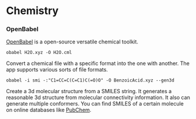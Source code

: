 # Chemistry

### OpenBabel

[OpenBabel](http://openbabel.org/) is a open-source versatile chemical toolkit.

```
obabel H2O.xyz -O H2O.cml 
```

Convert a chemical file with a specific format into the one with another.
The app supports various sorts of file formats.


```
obabel -i smi -:"C1=CC=C(C=C1)C(=O)O" -O BenzoicAcid.xyz --gen3d
```

Create a 3d molecular structure from a SMILES string. 
It generates a reasonable 3d structure from molecular connectivity information. 
It also can generate multiple conformers.
You can find SMILES of a certain molecule on online databases like [PubChem](https://pubchem.ncbi.nlm.nih.gov/).
